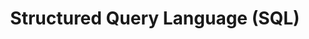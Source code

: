 ---
layout: toctree
title: Structured Query Language (SQL)
permalink: /blog/coding/sql/
parent: /blog/coding/

previewchild: true
enumerategrandchild: true
previewgrandchild: true
---